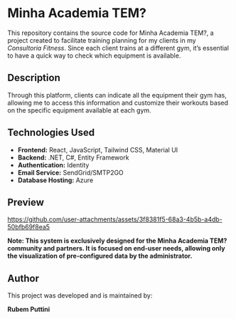 # Minha Academia TEM?

This repository contains the source code for Minha Academia TEM?, a project created to facilitate training planning for my clients in my _Consultoria Fitness_. Since each client trains at a different gym, it’s essential to have a quick way to check which equipment is available.

## Description

Through this platform, clients can indicate all the equipment their gym has, allowing me to access this information and customize their workouts based on the specific equipment available at each gym.

## Technologies Used

- **Frontend:** React, JavaScript, Tailwind CSS, Material UI
- **Backend:** .NET, C#, Entity Framework
- **Authentication:** Identity
- **Email Service:** SendGrid/SMTP2GO
- **Database Hosting:** Azure

## Preview

https://github.com/user-attachments/assets/3f8381f5-68a3-4b5b-a4db-50bfb69f8ea5

**Note: This system is exclusively designed for the Minha Academia TEM? community and partners. It is focused on end-user needs, allowing only the visualization of pre-configured data by the administrator.**

## Author

This project was developed and is maintained by:

**Rubem Puttini**
